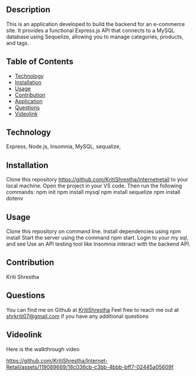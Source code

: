 ## Description
This is an application developed to build  the backend for an e-commerce site. It provides a functional Express.js API that connects to a MySQL database using Sequelize, allowing you to manage categories, products, and tags.

## Table of Contents
- [Technology](#technology)
- [Installation](#installation)
- [Usage](#usage)
- [Contribution](#contribution)
- [Application](#application)
- [Questions](#questions)
- [Videolink](#Videolink)

## Technology
Express, Node.js, Insomnia, MySQL, sequalize, 

## Installation
Clone this repository https://github.com/KritiShrestha/internetretail to your local machine. Open the project in your VS code. Then run the following commands:
npm init
npm install mysql
npm install sequelize
npm install dotenv

## Usage
Clone this repository on command line. 
Install dependencies using npm install
Start the server using the command npm start.
Login to your my sql, and see
Use an API testing tool like Insomnia  interact with the backend API.

        
## Contribution
Kriti Shrestha

## Questions
You can find me on Github at [KritiShrestha](https://github.com/KritiShrestha)
Feel free to reach me out at shrkriti07@gmail.com if you have any additional questions

## Videolink
Here is the walkthrough video 

https://github.com/KritiShrestha/Internet-Retail/assets/119089669/18c036cb-c3bb-4bbb-bff7-02445a05609f



